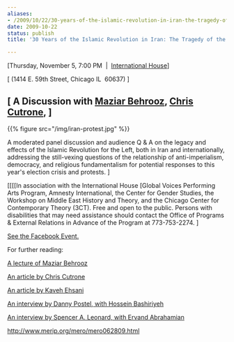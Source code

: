 ```yaml
---
aliases:
- /2009/10/22/30-years-of-the-islamic-revolution-in-iran-the-tragedy-of-the-left-2
date: 2009-10-22
status: publish
title: '30 Years of the Islamic Revolution in Iran: The Tragedy of the Left'

---
```


[Thursday, November 5, 7:00 PM  |  [International House](http://ihouse.uchicago.edu/programs/programs_gv.shtml#LS)]


[ (1414 E. 59th Street, Chicago IL  60637) ]

## [ A Discussion with [Maziar Behrooz](http://bss.sfsu.edu/Behrooz/Page-cv.htm), [Chris Cutrone](tag/chris-cutrone/), ]


{{% figure src="/img/iran-protest.jpg" %}}

A moderated panel discussion and audience Q & A on the legacy and effects of the Islamic Revolution for the Left, both in Iran and internationally, addressing the still-vexing questions of the relationship of anti-imperialism, democracy, and religious fundamentalism for potential responses to this year's election crisis and protests. ]





[[[[In association with the International House [Global Voices Performing Arts Program, Amnesty International, the Center for Gender Studies, the Workshop on Middle East History and Theory, and the Chicago Center for Contemporary Theory (3CT). Free and open to the public. Persons with disabilities that may need assistance should contact the Office of Programs & External Relations in Advance of the Program at 773-753-2274. ]







[See the Facebook Event.](http://www.new.facebook.com/home.php?ref=home#/event.php?eid=173191221453&ref=nf)





For further reading:





[A lecture of Maziar Behrooz](http://www.parstimes.com/gallery/maziar_behrooz/)





[An article by Chris Cutrone](/2009/08/24/the-failure-of-the-islamic-revolution/)





[An article by Kaveh Ehsani](http://www.merip.org/mero/mero062809.html)





[An interview by Danny Postel, with Hossein Bashiriyeh](http://www.logosjournal.com/?q=node/93)





[An interview by Spencer A. Leonard, with Ervand Abrahamian](/2009/08/23/30-years-islamic-revolution-iran/)






http://www.merip.org/mero/mero062809.html
